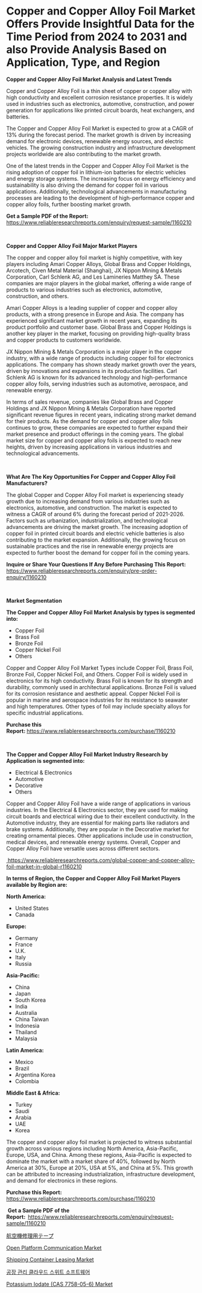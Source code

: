 <p><h1>Copper and Copper Alloy Foil Market Offers Provide Insightful Data for the Time Period from 2024 to 2031 and also Provide Analysis Based on Application, Type, and Region</h1></p><p><strong>Copper and Copper Alloy Foil Market Analysis and Latest Trends</strong></p>
<p><p>Copper and Copper Alloy Foil is a thin sheet of copper or copper alloy with high conductivity and excellent corrosion resistance properties. It is widely used in industries such as electronics, automotive, construction, and power generation for applications like printed circuit boards, heat exchangers, and batteries.</p><p>The Copper and Copper Alloy Foil Market is expected to grow at a CAGR of 13% during the forecast period. The market growth is driven by increasing demand for electronic devices, renewable energy sources, and electric vehicles. The growing construction industry and infrastructure development projects worldwide are also contributing to the market growth.</p><p>One of the latest trends in the Copper and Copper Alloy Foil Market is the rising adoption of copper foil in lithium-ion batteries for electric vehicles and energy storage systems. The increasing focus on energy efficiency and sustainability is also driving the demand for copper foil in various applications. Additionally, technological advancements in manufacturing processes are leading to the development of high-performance copper and copper alloy foils, further boosting market growth.</p></p>
<p><strong>Get a Sample PDF of the Report:&nbsp;</strong> <a href="https://www.reliableresearchreports.com/enquiry/request-sample/1160210">https://www.reliableresearchreports.com/enquiry/request-sample/1160210</a></p>
<p>&nbsp;</p>
<p><strong>Copper and Copper Alloy Foil Major Market Players</strong></p>
<p><p>The copper and copper alloy foil market is highly competitive, with key players including Amari Copper Alloys, Global Brass and Copper Holdings, Arcotech, Civen Metal Material (Shanghai), JX Nippon Mining & Metals Corporation, Carl Schlenk AG, and Les Lamineries Matthey SA. These companies are major players in the global market, offering a wide range of products to various industries such as electronics, automotive, construction, and others.</p><p>Amari Copper Alloys is a leading supplier of copper and copper alloy products, with a strong presence in Europe and Asia. The company has experienced significant market growth in recent years, expanding its product portfolio and customer base. Global Brass and Copper Holdings is another key player in the market, focusing on providing high-quality brass and copper products to customers worldwide.</p><p>JX Nippon Mining & Metals Corporation is a major player in the copper industry, with a wide range of products including copper foil for electronics applications. The company has shown steady market growth over the years, driven by innovations and expansions in its production facilities. Carl Schlenk AG is known for its advanced technology and high-performance copper alloy foils, serving industries such as automotive, aerospace, and renewable energy.</p><p>In terms of sales revenue, companies like Global Brass and Copper Holdings and JX Nippon Mining & Metals Corporation have reported significant revenue figures in recent years, indicating strong market demand for their products. As the demand for copper and copper alloy foils continues to grow, these companies are expected to further expand their market presence and product offerings in the coming years. The global market size for copper and copper alloy foils is expected to reach new heights, driven by increasing applications in various industries and technological advancements.</p></p>
<p>&nbsp;</p>
<p><strong>What Are The Key Opportunities For Copper and Copper Alloy Foil Manufacturers?</strong></p>
<p><p>The global Copper and Copper Alloy Foil market is experiencing steady growth due to increasing demand from various industries such as electronics, automotive, and construction. The market is expected to witness a CAGR of around 6% during the forecast period of 2021-2026. Factors such as urbanization, industrialization, and technological advancements are driving the market growth. The increasing adoption of copper foil in printed circuit boards and electric vehicle batteries is also contributing to the market expansion. Additionally, the growing focus on sustainable practices and the rise in renewable energy projects are expected to further boost the demand for copper foil in the coming years.</p></p>
<p><strong>Inquire or Share Your Questions If Any Before Purchasing This Report:</strong> <a href="https://www.reliableresearchreports.com/enquiry/pre-order-enquiry/1160210">https://www.reliableresearchreports.com/enquiry/pre-order-enquiry/1160210</a></p>
<p>&nbsp;</p>
<p><strong>Market Segmentation</strong></p>
<p><strong>The Copper and Copper Alloy Foil Market Analysis by types is segmented into:</strong></p>
<p><ul><li>Copper Foil</li><li>Brass Foil</li><li>Bronze Foil</li><li>Copper Nickel Foil</li><li>Others</li></ul></p>
<p><p>Copper and Copper Alloy Foil Market Types include Copper Foil, Brass Foil, Bronze Foil, Copper Nickel Foil, and Others. Copper Foil is widely used in electronics for its high conductivity. Brass Foil is known for its strength and durability, commonly used in architectural applications. Bronze Foil is valued for its corrosion resistance and aesthetic appeal. Copper Nickel Foil is popular in marine and aerospace industries for its resistance to seawater and high temperatures. Other types of foil may include specialty alloys for specific industrial applications.</p></p>
<p><strong>Purchase this Report:&nbsp;</strong><a href="https://www.reliableresearchreports.com/purchase/1160210">https://www.reliableresearchreports.com/purchase/1160210</a></p>
<p>&nbsp;</p>
<p><strong>The Copper and Copper Alloy Foil Market Industry Research by Application is segmented into:</strong></p>
<p><ul><li>Electrical & Electronics</li><li>Automotive</li><li>Decorative</li><li>Others</li></ul></p>
<p><p>Copper and Copper Alloy Foil have a wide range of applications in various industries. In the Electrical & Electronics sector, they are used for making circuit boards and electrical wiring due to their excellent conductivity. In the Automotive industry, they are essential for making parts like radiators and brake systems. Additionally, they are popular in the Decorative market for creating ornamental pieces. Other applications include use in construction, medical devices, and renewable energy systems. Overall, Copper and Copper Alloy Foil have versatile uses across different sectors.</p></p>
<p><a href="https://www.reliableresearchreports.com/global-copper-and-copper-alloy-foil-market-in-global-r1160210">&nbsp;https://www.reliableresearchreports.com/global-copper-and-copper-alloy-foil-market-in-global-r1160210</a></p>
<p><strong>In terms of Region, the Copper and Copper Alloy Foil Market Players available by Region are:</strong></p>
<p>
    <p> <strong> North America: </strong>
        <ul>
            <li>United States</li>
            <li>Canada</li>
        </ul>
        </p> 
    <p> <strong> Europe: </strong>
        <ul>
            <li>Germany</li>
            <li>France</li>
            <li>U.K.</li>
            <li>Italy</li>
            <li>Russia</li>
        </ul>
        </p> 
    <p> <strong> Asia-Pacific: </strong>
        <ul>
            <li>China</li>
            <li>Japan</li>
            <li>South Korea</li>
            <li>India</li>
            <li>Australia</li>
            <li>China Taiwan</li>
            <li>Indonesia</li>
            <li>Thailand</li>
            <li>Malaysia</li>
        </ul>
        </p> 
    <p> <strong> Latin America: </strong>
        <ul>
            <li>Mexico</li>
            <li>Brazil</li>
            <li>Argentina Korea</li>
            <li>Colombia</li>
        </ul>
        </p> 
    <p> <strong> Middle East & Africa: </strong>
        <ul>
            <li>Turkey</li>
            <li>Saudi</li>
            <li>Arabia</li>
            <li>UAE</li>
            <li>Korea</li>
        </ul>
    </p>
    </p>
<p><p>The copper and copper alloy foil market is projected to witness substantial growth across various regions including North America, Asia-Pacific, Europe, USA, and China. Among these regions, Asia-Pacific is expected to dominate the market with a market share of 40%, followed by North America at 30%, Europe at 20%, USA at 5%, and China at 5%. This growth can be attributed to increasing industrialization, infrastructure development, and demand for electronics in these regions.</p></p>
<p><strong>Purchase this Report: </strong><a href="https://www.reliableresearchreports.com/purchase/1160210">https://www.reliableresearchreports.com/purchase/1160210</a></p>
<p>&nbsp;<strong>Get a Sample PDF of the Report:&nbsp;&nbsp;</strong><a href="https://www.reliableresearchreports.com/enquiry/request-sample/1160210">https://www.reliableresearchreports.com/enquiry/request-sample/1160210</a></p>
<p><strong></strong></p>
<p><p><a href="https://github.com/oqxogxyvqe90775/Market-Research-Report-List-2/blob/main/192507288712.md">航空機修理用テープ</a></p><p><a href="https://www.linkedin.com/pulse/open-platform-communication-market-analysis-its-cagr-segmentation-rfzfe">Open Platform Communication Market</a></p><p><a href="https://www.linkedin.com/pulse/shipping-container-leasing-market-key-successful-business-tiu7e">Shipping Container Leasing Market</a></p><p><a href="https://github.com/durgin521/Market-Research-Report-List-1/blob/main/421959381326.md">공장 관리 클라우드 스위트 소프트웨어</a></p><p><a href="https://github.com/globismark/Market-Research-Report-List-3/blob/main/potassium-iodate-cas-7758-05-6-market.md">Potassium Iodate (CAS 7758-05-6) Market</a></p></p>